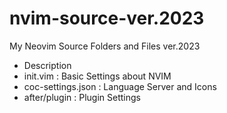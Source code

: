 # nvim-source-ver.2023

My Neovim Source Folders and Files
ver.2023

* Description
 * init.vim : Basic Settings about NVIM
 * coc-settings.json : Language Server and Icons
 * after/plugin : Plugin Settings
